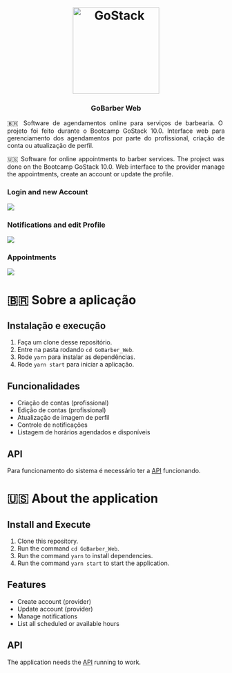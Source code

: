 <h1 align="center">
    <img alt="GoStack" src="https://rocketseat-cdn.s3-sa-east-1.amazonaws.com/bootcamp-header.png" width="200px" />
</h1>

<h3 align="center">
  GoBarber Web
</h3>

<p align="justify">🇧🇷 Software de agendamentos online para serviços de barbearia. O projeto foi feito durante o Bootcamp GoStack 10.0. Interface web para gerenciamento dos agendamentos por parte do profissional, criação de conta ou atualização de perfil.</p>

<p align="justify">🇺🇸 Software for online appointments to barber services. The project was done on the Bootcamp GoStack 10.0. Web interface to the provider manage the appointments, create an account or update the profile.</p>

### Login and new Account

![](https://i.imgur.com/ttAAedq.gif)

### Notifications and edit Profile

![](https://i.imgur.com/q9Dx8G4.gif)

### Appointments

![](https://i.imgur.com/iinRxzF.gif)

<h1>🇧🇷 Sobre a aplicação</h1>

## Instalação e execução

1. Faça um clone desse repositório.
2. Entre na pasta rodando `cd GoBarber_Web`.
3. Rode `yarn` para instalar as dependências.
4. Rode `yarn start` para iniciar a aplicação.

## Funcionalidades

- Criação de contas (profissional)
- Edição de contas (profissional)
- Atualização de imagem de perfil
- Controle de notificações
- Listagem de horários agendados e disponíveis

## API

Para funcionamento do sistema é necessário ter a [API](https://github.com/matheusmhmelo/GoBarber_API) funcionando.

<h1>🇺🇸 About the application</h1>

## Install and Execute

1. Clone this repository.
2. Run the command `cd GoBarber_Web`.
3. Run the command `yarn` to install dependencies.
4. Run the command `yarn start` to start the application.

## Features

- Create account (provider)
- Update account (provider)
- Manage notifications
- List all scheduled or available hours

## API

The application needs the [API](https://github.com/matheusmhmelo/GoBarber_API) running to work.
